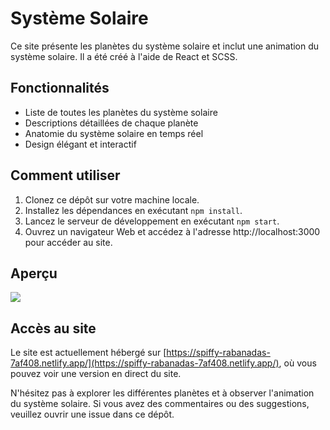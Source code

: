 # Système Solaire

Ce site présente les planètes du système solaire et inclut une animation du système solaire. Il a été créé à l'aide de React et SCSS.

## Fonctionnalités

- Liste de toutes les planètes du système solaire
- Descriptions détaillées de chaque planète
- Anatomie du système solaire en temps réel
- Design élégant et interactif

## Comment utiliser

1. Clonez ce dépôt sur votre machine locale.
2. Installez les dépendances en exécutant `npm install`.
3. Lancez le serveur de développement en exécutant `npm start`.
4. Ouvrez un navigateur Web et accédez à l'adresse http://localhost:3000 pour accéder au site.

## Aperçu

![](./apercu.gif)

## Accès au site

Le site est actuellement hébergé sur [https://spiffy-rabanadas-7af408.netlify.app/](https://spiffy-rabanadas-7af408.netlify.app/), où vous pouvez voir une version en direct du site.

N'hésitez pas à explorer les différentes planètes et à observer l'animation du système solaire. Si vous avez des commentaires ou des suggestions, veuillez ouvrir une issue dans ce dépôt.
